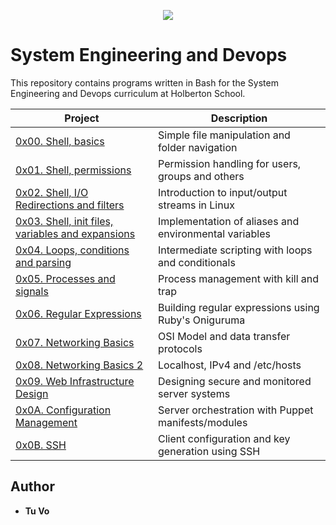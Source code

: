 <p align="center">
  <img src="http://www.holbertonschool.com/holberton-logo.png">
</p>

# System Engineering and Devops

This repository contains programs written in Bash for the System Engineering and Devops curriculum at Holberton School.

| Project                                      | Description |
| -------------------------------------------- | ----------- |
| [0x00. Shell, basics](./0x00-shell_basics) | Simple file manipulation and folder navigation |
| [0x01. Shell, permissions](./0x01-shell_permissions) | Permission handling for users, groups and others |
| [0x02. Shell, I/O Redirections and filters](./0x02-shell_redirections) | Introduction to input/output streams in Linux |
| [0x03. Shell, init files, variables and expansions](./0x03-shell_variables_expansions) | Implementation of aliases and environmental variables |
| [0x04. Loops, conditions and parsing](./0x04-loops_conditions_and_parsing) | Intermediate scripting with loops and conditionals |
| [0x05. Processes and signals](./0x05-processes_and_signals) | Process management with kill and trap |
| [0x06. Regular Expressions](./0x06-) | Building regular expressions using Ruby's Oniguruma |
| [0x07. Networking Basics](./0x07-networking_basics)| OSI Model and data transfer protocols |
| [0x08. Networking Basics 2](./0x08-networking_basics_2)| Localhost, IPv4 and /etc/hosts | 
| [0x09. Web Infrastructure Design](./0x09-web_infrastructure_design)| Designing secure and monitored server systems |
| [0x0A. Configuration Management](./0x0A-configuration_management) | Server orchestration with Puppet manifests/modules |
| [0x0B. SSH](./0x0B-SSH) | Client configuration and key generation using SSH |

## Author
* __Tu Vo__
